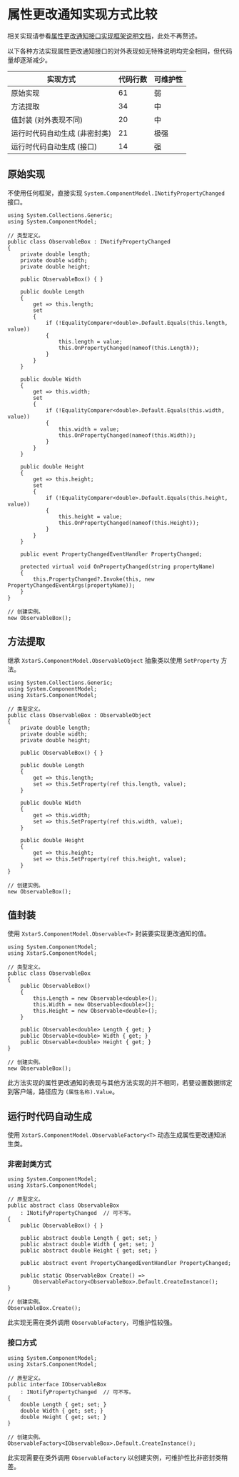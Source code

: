 ﻿# 属性更改通知实现方式比较

相关实现请参看[属性更改通知接口实现框架说明文档](ObservableValue.md)，此处不再赘述。

以下各种方法实现属性更改通知接口的对外表现如无特殊说明均完全相同，但代码量却逐渐减少。

| 实现方式                      | 代码行数 | 可维护性 |
| ----------------------------- | -------- | -------- |
| 原始实现                      | 61       | 弱       |
| 方法提取                      | 34       | 中       |
| 值封装 (对外表现不同)         | 20       | 中       |
| 运行时代码自动生成 (非密封类) | 21       | 极强     |
| 运行时代码自动生成 (接口)     | 14       | 强       |

## 原始实现

不使用任何框架，直接实现 `System.ComponentModel.INotifyPropertyChanged` 接口。

``` CSharp
using System.Collections.Generic;
using System.ComponentModel;

// 类型定义。
public class ObservableBox : INotifyPropertyChanged
{
    private double length;
    private double width;
    private double height;

    public ObservableBox() { }

    public double Length
    {
        get => this.length;
        set
        {
            if (!EqualityComparer<double>.Default.Equals(this.length, value))
            {
                this.length = value;
                this.OnPropertyChanged(nameof(this.Length));
            }
        }
    }

    public double Width
    {
        get => this.width;
        set
        {
            if (!EqualityComparer<double>.Default.Equals(this.width, value))
            {
                this.width = value;
                this.OnPropertyChanged(nameof(this.Width));
            }
        }
    }

    public double Height
    {
        get => this.height;
        set
        {
            if (!EqualityComparer<double>.Default.Equals(this.height, value))
            {
                this.height = value;
                this.OnPropertyChanged(nameof(this.Height));
            }
        }
    }

    public event PropertyChangedEventHandler PropertyChanged;

    protected virtual void OnPropertyChanged(string propertyName)
    {
        this.PropertyChanged?.Invoke(this, new PropertyChangedEventArgs(propertyName));
    }
}

// 创建实例。
new ObservableBox();
```

## 方法提取

继承 `XstarS.ComponentModel.ObservableObject` 抽象类以使用 `SetProperty` 方法。

``` CSharp
using System.Collections.Generic;
using System.ComponentModel;
using XstarS.ComponentModel;

// 类型定义。
public class ObservableBox : ObservableObject
{
    private double length;
    private double width;
    private double height;

    public ObservableBox() { }

    public double Length
    {
        get => this.length;
        set => this.SetProperty(ref this.length, value);
    }

    public double Width
    {
        get => this.width;
        set => this.SetProperty(ref this.width, value);
    }

    public double Height
    {
        get => this.height;
        set => this.SetProperty(ref this.height, value);
    }
}

// 创建实例。
new ObservableBox();
```

## 值封装

使用 `XstarS.ComponentModel.Observable<T>` 封装要实现更改通知的值。

``` CSharp
using System.ComponentModel;
using XstarS.ComponentModel;

// 类型定义。
public class ObservableBox
{
    public ObservableBox()
    {
        this.Length = new Observable<double>();
        this.Width = new Observable<double>();
        this.Height = new Observable<double>();
    }

    public Observable<double> Length { get; }
    public Observable<double> Width { get; }
    public Observable<double> Height { get; }
}

// 创建实例。
new ObservableBox();
```

此方法实现的属性更改通知的表现与其他方法实现的并不相同，若要设置数据绑定到客户端，路径应为 `(属性名称).Value`。

## 运行时代码自动生成

使用 `XstarS.ComponentModel.ObservableFactory<T>` 动态生成属性更改通知派生类。

### 非密封类方式

``` CSharp
using System.ComponentModel;
using XstarS.ComponentModel;

// 原型定义。
public abstract class ObservableBox
    : INotifyPropertyChanged  // 可不写。
{
    public ObservableBox() { }

    public abstract double Length { get; set; }
    public abstract double Width { get; set; }
    public abstract double Height { get; set; }

    public abstract event PropertyChangedEventHandler PropertyChanged;

    public static ObservableBox Create() =>
        ObservableFactory<ObservableBox>.Default.CreateInstance();
}

// 创建实例。
ObservableBox.Create();
```

此实现无需在类外调用 `ObservableFactory`，可维护性较强。

### 接口方式

``` CSharp
using System.ComponentModel;
using XstarS.ComponentModel;

// 原型定义。
public interface IObservableBox
    : INotifyPropertyChanged  // 可不写。
{
    double Length { get; set; }
    double Width { get; set; }
    double Height { get; set; }
}

// 创建实例。
ObservableFactory<IObservableBox>.Default.CreateInstance();
```

此实现需要在类外调用 `ObservableFactory` 以创建实例，可维护性比非密封类稍差。
